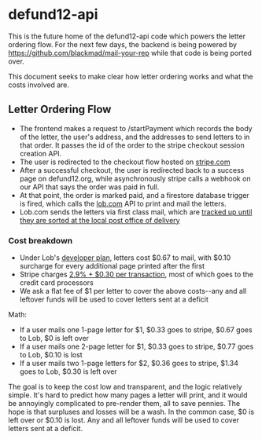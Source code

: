 # defund12-api

This is the future home of the defund12-api code which powers the letter ordering flow. For the next few days, the backend is being powered by https://github.com/blackmad/mail-your-rep while that code is being ported over.

This document seeks to make clear how letter ordering works and what the costs involved are.

## Letter Ordering Flow
- The frontend makes a request to /startPayment which records the body of the letter, the user's address, and the addresses to send letters to in that order. It passes the id of the order to the stripe checkout session creation API.
- The user is redirected to the checkout flow hosted on [stripe.com](https://stripe.com/)
- After a successful checkout, the user is redirected back to a success page on defund12.org, while asynchronously stripe calls a webhook on our API that says the order was paid in full.
- At that point, the order is marked paid, and a firestore database trigger is fired, which calls the [lob.com](https://lob.com) API to print and mail the letters.
- Lob.com sends the letters via first class mail, which are [tracked up until they are sorted at the local post office of delivery](https://support.lob.com/hc/en-us/articles/115000097404-Can-I-track-my-mail-)

### Cost breakdown
- Under Lob's [developer plan](https://lob.com/pricing/print-mail), letters cost $0.67 to mail, with $0.10 surcharge for every additional page printed after the first
- Stripe charges [2.9% + $0.30 per transaction](https://stripe.com/pricing), most of which goes to the credit card processors
- We ask a flat fee of $1 per letter to cover the above costs--any and all leftover funds will be used to cover letters sent at a deficit

Math:
- If a user mails one 1-page letter for $1, $0.33 goes to stripe, $0.67 goes to Lob, $0 is left over
- If a user mails one 2-page letter for $1, $0.33 goes to stripe, $0.77 goes to Lob, $0.10 is lost
- If a user mails two 1-page letters for $2, $0.36 goes to stripe, $1.34 goes to Lob, $0.30 is left over

The goal is to keep the cost low and transparent, and the logic relatively simple. It's hard to predict how many pages a letter will print, and it would be annoyingly complicated to pre-render them, all to save pennies. The hope is that surpluses and losses will be a wash. In the common case, $0 is left over or $0.10 is lost. Any and all leftover funds will be used to cover letters sent at a deficit.
